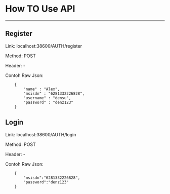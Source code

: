 # How TO Use API 
__________
##  Register

Link: localhost:38600/AUTH/register

Method: POST

Header: -

Contoh Raw Json:
```
    {
        "name" : "Alex",
        "msisdn" : "6281332226828",
        "username" : "densu",
        "password" : "denz123"
    }
```

##  Login

Link: localhost:38600/AUTH/login

Method: POST

Header: -

Contoh Raw Json:
```
    {
        "msisdn":"6281332226828",
        "password":"denz123"
    }
```
